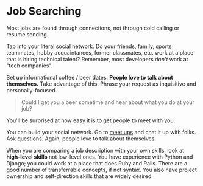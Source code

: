 # Job Searching

Most jobs are found through connections, not through cold calling or resume sending.

Tap into your literal social network.
Do your friends, family, sports teammates, hobby acquaintances, former classmates, etc. work at a place that is hiring technical talent?
Remember, most developers _don't_ work at "tech companies".

Set up informational coffee / beer dates.
**People love to talk about themselves.**
Take advantage of this.
Phrase your request as inquisitive and personally-focused.

> Could I get you a beer sometime and hear about what you do at your job?

You'll be surprised at how easy it is to get people to meet with you.

You can build your social network.
Go to [meet ups](http://calagator.org) and chat it up with folks.
Ask questions.
Again, people love to talk about themselves.

When you are comparing a job description with your own skills, look at **high-level skills** not low-level ones.
You have experience with Python and Django; you could work at a place that does Ruby and Rails.
There are a good number of transferrable concepts, if not syntax.
You also have project ownership and self-direction skills that are widely desired.
